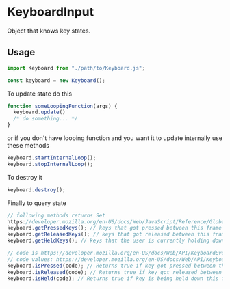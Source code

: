# KeyboardInput

Object that knows key states.

## Usage

```javascript
import Keyboard from "./path/to/Keyboard.js";

const keyboard = new Keyboard();
```

To update state do this

```javascript
function someLoopingFunction(args) {
  keyboard.update() 
  /* do something... */
}
```

or if you don't have looping function and you want it to update internally use these methods

```javascript
keyboard.startInternalLoop();
keyboard.stopInternalLoop();
```

To destroy it

```javascript
keyboard.destroy();
```

Finally to query state

```javascript
// following methods returns Set
https://developer.mozilla.org/en-US/docs/Web/JavaScript/Reference/Global_Objects/Set
keyboard.getPressedKeys(); // keys that got pressed between this frame and the last frame
keyboard.getReleasedKeys(); // keys that got released between this frame and the last frame
keyboard.getHeldKeys(); // keys that the user is currently holding down

// code is https://developer.mozilla.org/en-US/docs/Web/API/KeyboardEvent/code
// code values: https://developer.mozilla.org/en-US/docs/Web/API/KeyboardEvent/code/code_values
keyboard.isPressed(code); // Returns true if key got pressed between this frame and the last frame
keyboard.isReleased(code); // Returns true if key got released between this frame and the last frame
keyboard.isHeld(code); // Returns true if key is being held down this frame
```
